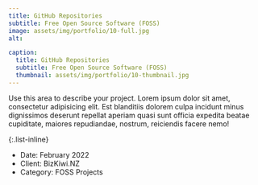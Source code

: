 ```yaml
---
title: GitHub Repositories
subtitle: Free Open Source Software (FOSS)
image: assets/img/portfolio/10-full.jpg
alt: 

caption:
  title: GitHub Repositories
  subtitle: Free Open Source Software (FOSS)
  thumbnail: assets/img/portfolio/10-thumbnail.jpg
---
```

Use this area to describe your project. Lorem ipsum dolor sit amet, consectetur adipisicing elit. Est blanditiis dolorem culpa incidunt minus dignissimos deserunt repellat aperiam quasi sunt officia expedita beatae cupiditate, maiores repudiandae, nostrum, reiciendis facere nemo!

{:.list-inline}
- Date: February 2022
- Client: BizKiwi.NZ
- Category: FOSS Projects

